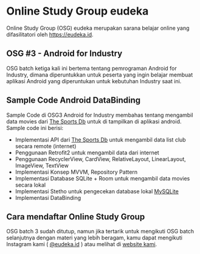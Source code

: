 # Online Study Group eudeka
Online Study Group (OSG) eudeka merupakan sarana belajar online yang difasilitatori oleh https://eudeka.id.
## OSG #3 - Android for Industry
OSG batch ketiga kali ini bertema tentang pemrograman Android for Industry, dimana diperuntukkan untuk peserta yang ingin belajar membuat aplikasi Android yang diperuntukan untuk kebutuhan Industry saat ini.

## Sample Code Android DataBinding
Sample Code di OSG3 Android for Industry membahas tentang mengambil data movies dari <a href="https://www.thesportsdb.com/">The Sports Db</a> untuk di tampilkan di aplikasi android. Sample code ini berisi:
- Implementasi API dari <a href="https://www.thesportsdb.com/">The Sports Db</a> untuk mengambil data list club secara remote (internet)
- Penggunaan Retrofit2 untuk mengambil data dari internet
- Penggunaan RecyclerView, CardView, RelativeLayout, LinearLayout, ImageView, TextView
- Implementasi Konsep MVVM, Repository Pattern
- Implementasi Database SQLite + Room untuk mengambil data movies secara lokal
- Implementasi Stetho untuk pengecekan database lokal <a href="http://facebook.github.io/stetho/">MySQLite</a>
- Implementasi DataBinding

## Cara mendaftar Online Study Group
OSG batch 3 sudah ditutup, namun jika tertarik untuk mengikuti OSG batch selanjutnya dengan materi yang lebih beragam, kamu dapat mengikuti Instagram kami ( [@eudeka.id](https://instagram.com/eudeka.id) ) atau melihat di [website kami](https://eudeka.id/).
